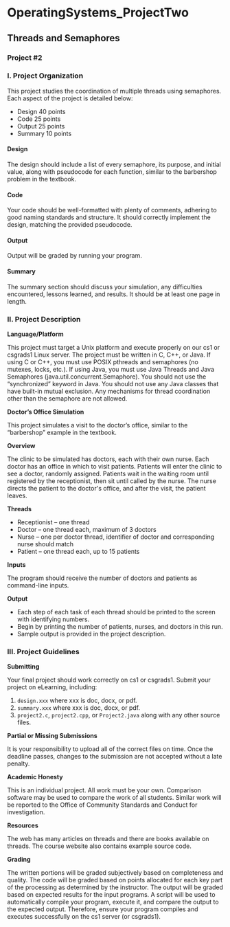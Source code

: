 # OperatingSystems_ProjectTwo
## Threads and Semaphores
### Project #2

### I. Project Organization

This project studies the coordination of multiple threads using semaphores. Each aspect of the project is detailed below:

- Design 40 points
- Code 25 points
- Output 25 points
- Summary 10 points

#### Design

The design should include a list of every semaphore, its purpose, and initial value, along with pseudocode for each function, similar to the barbershop problem in the textbook.

#### Code

Your code should be well-formatted with plenty of comments, adhering to good naming standards and structure. It should correctly implement the design, matching the provided pseudocode.

#### Output

Output will be graded by running your program.

#### Summary

The summary section should discuss your simulation, any difficulties encountered, lessons learned, and results. It should be at least one page in length.

### II. Project Description

**Language/Platform**

This project must target a Unix platform and execute properly on our cs1 or csgrads1 Linux server. The project must be written in C, C++, or Java. If using C or C++, you must use POSIX pthreads and semaphores (no mutexes, locks, etc.). If using Java, you must use Java Threads and Java Semaphores (java.util.concurrent.Semaphore). You should not use the “synchronized” keyword in Java. You should not use any Java classes that have built-in mutual exclusion. Any mechanisms for thread coordination other than the semaphore are not allowed.

**Doctor’s Office Simulation**

This project simulates a visit to the doctor’s office, similar to the “barbershop” example in the textbook.

**Overview**

The clinic to be simulated has doctors, each with their own nurse. Each doctor has an office in which to visit patients. Patients will enter the clinic to see a doctor, randomly assigned. Patients wait in the waiting room until registered by the receptionist, then sit until called by the nurse. The nurse directs the patient to the doctor's office, and after the visit, the patient leaves.

**Threads**

- Receptionist – one thread
- Doctor – one thread each, maximum of 3 doctors
- Nurse – one per doctor thread, identifier of doctor and corresponding nurse should match
- Patient – one thread each, up to 15 patients

**Inputs**

The program should receive the number of doctors and patients as command-line inputs.

**Output**

- Each step of each task of each thread should be printed to the screen with identifying numbers.
- Begin by printing the number of patients, nurses, and doctors in this run.
- Sample output is provided in the project description.

### III. Project Guidelines

**Submitting**

Your final project should work correctly on cs1 or csgrads1. Submit your project on eLearning, including:

1. `design.xxx` where xxx is doc, docx, or pdf.
2. `summary.xxx` where xxx is doc, docx, or pdf.
3. `project2.c`, `project2.cpp`, or `Project2.java` along with any other source files.

**Partial or Missing Submissions**

It is your responsibility to upload all of the correct files on time. Once the deadline passes, changes to the submission are not accepted without a late penalty.

**Academic Honesty**

This is an individual project. All work must be your own. Comparison software may be used to compare the work of all students. Similar work will be reported to the Office of Community Standards and Conduct for investigation.

**Resources**

The web has many articles on threads and there are books available on threads. The course website also contains example source code.

**Grading**

The written portions will be graded subjectively based on completeness and quality. The code will be graded based on points allocated for each key part of the processing as determined by the instructor. The output will be graded based on expected results for the input programs. A script will be used to automatically compile your program, execute it, and compare the output to the expected output. Therefore, ensure your program compiles and executes successfully on the cs1 server (or csgrads1).
